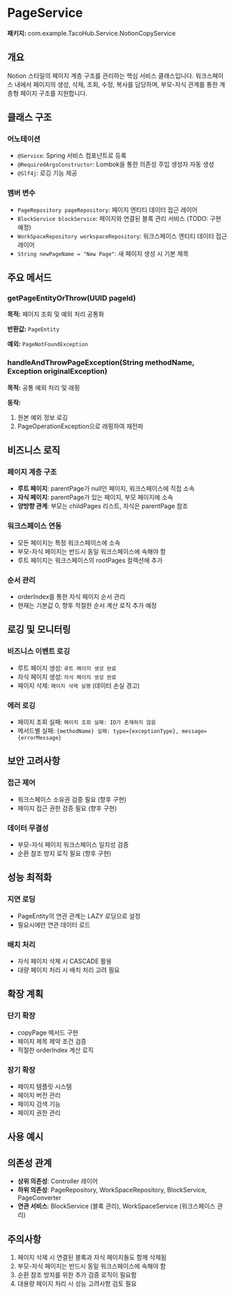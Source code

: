 # PageService

**패키지:** com.example.TacoHub.Service.NotionCopyService

## 개요
Notion 스타일의 페이지 계층 구조를 관리하는 핵심 서비스 클래스입니다. 워크스페이스 내에서 페이지의 생성, 삭제, 조회, 수정, 복사를 담당하며, 부모-자식 관계를 통한 계층형 페이지 구조를 지원합니다.

## 클래스 구조

### 어노테이션
- `@Service`: Spring 서비스 컴포넌트로 등록
- `@RequiredArgsConstructor`: Lombok을 통한 의존성 주입 생성자 자동 생성
- `@Slf4j`: 로깅 기능 제공

### 멤버 변수
- `PageRepository pageRepository`: 페이지 엔티티 데이터 접근 레이어
- `BlockService blockService`: 페이지와 연결된 블록 관리 서비스 (TODO: 구현 예정)
- `WorkSpaceRepository workspaceRepository`: 워크스페이스 엔티티 데이터 접근 레이어
- `String newPageName = "New Page"`: 새 페이지 생성 시 기본 제목

## 주요 메서드



### getPageEntityOrThrow(UUID pageId)
**목적:** 페이지 조회 및 예외 처리 공통화

**반환값:** `PageEntity`

**예외:** `PageNotFoundException`

### handleAndThrowPageException(String methodName, Exception originalException)
**목적:** 공통 예외 처리 및 래핑

**동작:**
1. 원본 예외 정보 로깅
2. PageOperationException으로 래핑하여 재전파

## 비즈니스 로직

### 페이지 계층 구조
- **루트 페이지**: parentPage가 null인 페이지, 워크스페이스에 직접 소속
- **자식 페이지**: parentPage가 있는 페이지, 부모 페이지에 소속
- **양방향 관계**: 부모는 childPages 리스트, 자식은 parentPage 참조

### 워크스페이스 연동
- 모든 페이지는 특정 워크스페이스에 소속
- 부모-자식 페이지는 반드시 동일 워크스페이스에 속해야 함
- 루트 페이지는 워크스페이스의 rootPages 컬렉션에 추가

### 순서 관리
- orderIndex를 통한 자식 페이지 순서 관리
- 현재는 기본값 0, 향후 적절한 순서 계산 로직 추가 예정

## 로깅 및 모니터링

### 비즈니스 이벤트 로깅
- 루트 페이지 생성: `루트 페이지 생성 완료`
- 자식 페이지 생성: `자식 페이지 생성 완료`
- 페이지 삭제: `페이지 삭제 실행` (데이터 손실 경고)

### 에러 로깅
- 페이지 조회 실패: `페이지 조회 실패: ID가 존재하지 않음`
- 메서드별 실패: `{methodName} 실패: type={exceptionType}, message={errorMessage}`

## 보안 고려사항

### 접근 제어
- 워크스페이스 소유권 검증 필요 (향후 구현)
- 페이지 접근 권한 검증 필요 (향후 구현)

### 데이터 무결성
- 부모-자식 페이지 워크스페이스 일치성 검증
- 순환 참조 방지 로직 필요 (향후 구현)

## 성능 최적화

### 지연 로딩
- PageEntity의 연관 관계는 LAZY 로딩으로 설정
- 필요시에만 연관 데이터 로드

### 배치 처리
- 자식 페이지 삭제 시 CASCADE 활용
- 대량 페이지 처리 시 배치 처리 고려 필요

## 확장 계획

### 단기 확장
- copyPage 메서드 구현
- 페이지 제목 제약 조건 검증
- 적절한 orderIndex 계산 로직

### 장기 확장
- 페이지 템플릿 시스템
- 페이지 버전 관리
- 페이지 검색 기능
- 페이지 권한 관리

## 사용 예시



## 의존성 관계
- **상위 의존성**: Controller 레이어
- **하위 의존성**: PageRepository, WorkSpaceRepository, BlockService, PageConverter
- **연관 서비스**: BlockService (블록 관리), WorkSpaceService (워크스페이스 관리)

## 주의사항
1. 페이지 삭제 시 연결된 블록과 자식 페이지들도 함께 삭제됨
2. 부모-자식 페이지는 반드시 동일 워크스페이스에 속해야 함
3. 순환 참조 방지를 위한 추가 검증 로직이 필요함
4. 대용량 페이지 처리 시 성능 고려사항 검토 필요
